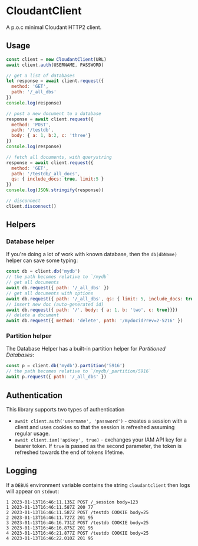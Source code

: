 # CloudantClient

A p.o.c minimal Cloudant HTTP2 client.

## Usage

```js
const client = new CloudantClient(URL)
await client.auth(USERNAME, PASSWORD)

// get a list of databases
let response = await client.request({
  method: 'GET',
  path: '/_all_dbs'
})
console.log(response)

// post a new document to a database
response = await client.request({
  method: 'POST',
  path: '/testdb',
  body: { a: 1, b:2, c: 'three'}
})
console.log(response)

// fetch all documents, with querystring
response = await client.request({
  method: 'GET',
  path: '/testdb/_all_docs',
  qs: { include_docs: true, limit:5 }
})
console.log(JSON.stringify(response))

// disconnect
client.disconnect()
```

## Helpers

### Database helper

If you're doing a lot of work with known database, then the `db(dbName)` helper can save some typing:

```js
const db = client.db('mydb')
// the path becomes relative to `/mydb`
// get all documents
await db.request({ path: '/_all_dbs' })
// get all documents with options
await db.request({ path: '/_all_dbs', qs: { limit: 5, include_docs: true } })
// insert new doc (auto-generated id)
await db.request({ path: '/', body: { a: 1, b: 'two', c: true}}})
// delete a document
await db.request({ method: 'delete', path: '/mydocid?rev=2-5216' })
```

### Partition helper

The Database Helper has a built-in partition helper for _Partitioned Databases_:

```js
const p = client.db('mydb').partition('5916')
// the path becomes relative to `/mydb/_partition/5916`
await p.request({ path: '/_all_dbs' })
```

## Authentication

This library supports two types of authentication

- `await client.auth('username', 'password')` - creates a session with a client and uses cookies so that the session is refreshed assuming regular usage.
- `await client.iam('apikey', true)` - exchanges your IAM API key for a bearer token. If `true` is passed as the second parameter, the token is refreshed towards the end of tokens lifetime.

## Logging

If a `DEBUG` environment variable contains the string `cloudantclient` then logs will appear on `stdout`:

```
1 2023-01-13T16:46:11.135Z POST /_session body=123
1 2023-01-13T16:46:11.587Z 200 77
2 2023-01-13T16:46:11.587Z POST /testdb COOKIE body=25
2 2023-01-13T16:46:11.727Z 201 95
3 2023-01-13T16:46:16.731Z POST /testdb COOKIE body=25
3 2023-01-13T16:46:16.875Z 201 95
4 2023-01-13T16:46:21.877Z POST /testdb COOKIE body=25
4 2023-01-13T16:46:22.010Z 201 95
```